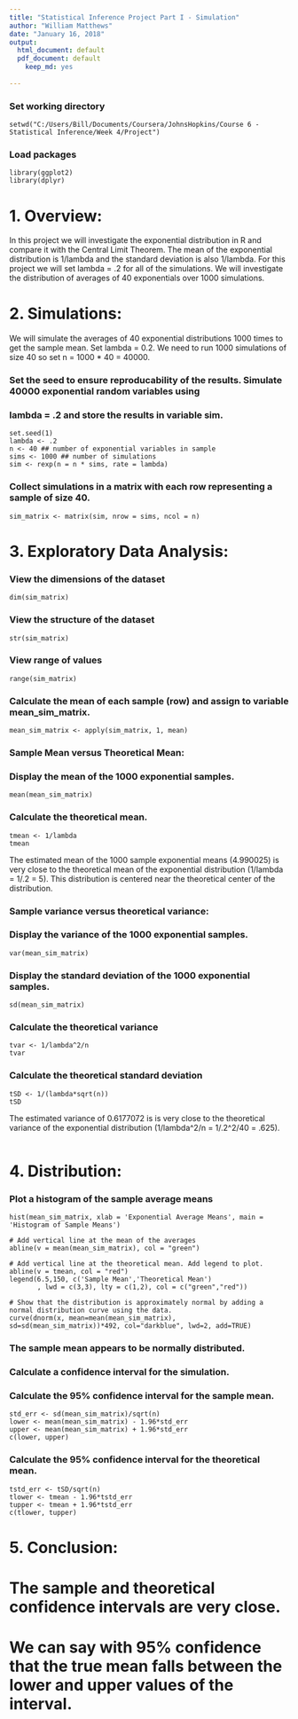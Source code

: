 ```yaml
---
title: "Statistical Inference Project Part I - Simulation"
author: "William Matthews"
date: "January 16, 2018"
output: 
  html_document: default
  pdf_document: default
    keep_md: yes
    
---
```

### Set working directory
```{r}
setwd("C:/Users/Bill/Documents/Coursera/JohnsHopkins/Course 6 - Statistical Inference/Week 4/Project")
```

### Load packages
```{r}
library(ggplot2)
library(dplyr)
```


# 1. Overview: 
In this project we will investigate the exponential distribution in R and compare it with the Central Limit
Theorem. The mean of the exponential distribution is 1/lambda and the standard deviation is also 1/lambda.
For this project we will set lambda = .2 for all of the simulations. We will investigate the distribution
of averages of 40 exponentials over 1000 simulations.

# 2. Simulations: 
We will simulate the averages of 40 exponential distributions 1000 times to get the sample mean. Set
lambda = 0.2. We need to run 1000 simulations of size 40 so set n = 1000 * 40 = 40000.


### Set the seed to ensure reproducability of the results. Simulate 40000 exponential random variables using
### lambda = .2 and store the results in variable sim.
```{r}
set.seed(1)
lambda <- .2
n <- 40 ## number of exponential variables in sample
sims <- 1000 ## number of simulations
sim <- rexp(n = n * sims, rate = lambda)
```

### Collect simulations in a matrix with each row representing a sample of size 40.
```{r}
sim_matrix <- matrix(sim, nrow = sims, ncol = n)
```

# 3. Exploratory Data Analysis:
### View the dimensions of the dataset
```{r}
dim(sim_matrix)
```

### View the structure of the dataset
```{r}
str(sim_matrix)
```

### View range of values
```{r}
range(sim_matrix)
```

### Calculate the mean of each sample (row) and assign to variable mean_sim_matrix.
```{r}
mean_sim_matrix <- apply(sim_matrix, 1, mean)
```


### Sample Mean versus Theoretical Mean:
### Display the mean of the 1000 exponential samples.
```{r}
mean(mean_sim_matrix)
```


### Calculate the theoretical mean.
```{r}
tmean <- 1/lambda
tmean
```


The estimated mean of the 1000 sample exponential means (4.990025) is very close to the theoretical
mean of the exponential distribution (1/lambda = 1/.2 = 5). This distribution is centered near the 
theoretical center of the distribution. 

### Sample variance versus theoretical variance:
### Display the variance of the 1000 exponential samples.
```{r}
var(mean_sim_matrix)
```

### Display the standard deviation of the 1000 exponential samples.
```{r}
sd(mean_sim_matrix)
```

### Calculate the theoretical variance
```{r}
tvar <- 1/lambda^2/n
tvar
```

### Calculate the theoretical standard deviation
```{r}
tSD <- 1/(lambda*sqrt(n))
tSD
```

The estimated variance of 0.6177072 is is very close to the theoretical variance of the exponential
distribution (1/lambda^2/n = 1/.2^2/40 = .625).  

```{r}

```

# 4. Distribution: 

### Plot a histogram of the sample average means
```{r}
hist(mean_sim_matrix, xlab = 'Exponential Average Means', main = 'Histogram of Sample Means')

# Add vertical line at the mean of the averages
abline(v = mean(mean_sim_matrix), col = "green")

# Add vertical line at the theoretical mean. Add legend to plot. 
abline(v = tmean, col = "red")
legend(6.5,150, c('Sample Mean','Theoretical Mean')
       , lwd = c(3,3), lty = c(1,2), col = c("green","red"))

# Show that the distribution is approximately normal by adding a normal distribution curve using the data. 
curve(dnorm(x, mean=mean(mean_sim_matrix), sd=sd(mean_sim_matrix))*492, col="darkblue", lwd=2, add=TRUE)
```

### The sample mean appears to be normally distributed. 


### Calculate a confidence interval for the simulation. 
### Calculate the 95% confidence interval for the sample mean. 
```{r}
std_err <- sd(mean_sim_matrix)/sqrt(n)
lower <- mean(mean_sim_matrix) - 1.96*std_err
upper <- mean(mean_sim_matrix) + 1.96*std_err
c(lower, upper)
```


### Calculate the 95% confidence interval for the theoretical mean. 
```{r}
tstd_err <- tSD/sqrt(n)
tlower <- tmean - 1.96*tstd_err
tupper <- tmean + 1.96*tstd_err
c(tlower, tupper)
```

# 5. Conclusion: 
# The sample and theoretical confidence intervals are very close. 
# We can say with 95% confidence that the true mean falls between the lower and upper values of the interval. 


